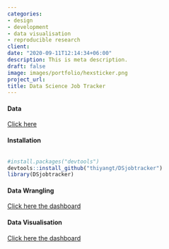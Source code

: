 ```yaml
---
categories:
- design
- development
- data visualisation
- reproducible research
client: 
date: "2020-09-11T12:14:34+06:00"
description: This is meta description.
draft: false
image: images/portfolio/hexsticker.png
project_url: 
title: Data Science Job Tracker
---
```


#### Data

[Click here](https://github.com/thiyangt/DSjobtracker)

#### Installation

```r

#install.packages("devtools")
devtools::install_github("thiyangt/DSjobtracker")
library(DSjobtracker)
```

#### Data Wrangling

[Click here the dashboard](/DSDataWrangling/dsjobtracker_Documentation.html)

#### Data Visualisation

[Click here the dashboard](/DSjobtrackerVisualisation/DataViz.html)


